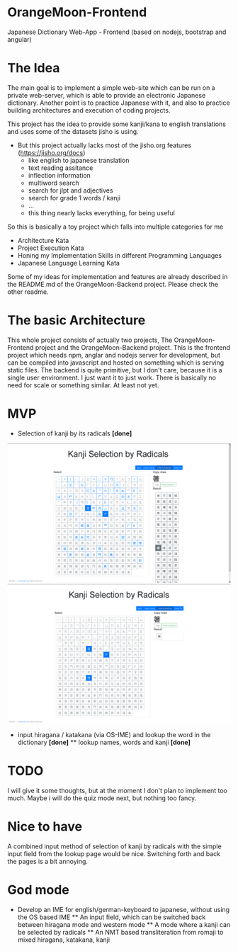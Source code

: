 # OrangeMoon-Frontend
Japanese Dictionary Web-App - Frontend (based on nodejs, bootstrap and angular)

# The Idea

The main goal is to implement a simple web-site which can be run on a private
web-server, which is able to provide an electronic Japanese dictionary. Another
point is to practice Japanese with it, and also to practice building architectures
and execution of coding projects.

This project has the idea to provide some kanji/kana to english translations and
uses some of the datasets jisho is using.

* But this project actually lacks most of the jisho.org features (https://jisho.org/docs)
  * like english to japanese translation
  * text reading assitance
  * inflection information
  * multiword search
  * search for jlpt and adjectives
  * search for grade 1 words / kanji
  * ...
  * this thing nearly lacks everything, for being useful

So this is basically a toy project which falls into multiple categories for me

* Architecture Kata
* Project Execution Kata
* Honing my Implementation Skills in different Programming Languages
* Japanese Language Learning Kata

Some of my ideas for implementation and features are already described in the 
README.md of the OrangeMoon-Backend project. Please check the other readme.

# The basic Architecture

This whole project consists of actually two projects, The OrangeMoon-Frontend 
project and the OrangeMoon-Backend project. This is the frontend project which 
needs npm, anglar and nodejs server for development, but can be compiled into 
javascript and hosted on something which is serving static files. The backend 
is quite primitive, but I don't care, because it is a single user environment.
I just want it to just work. There is basically no need for scale or something 
similar. At least not yet.

# MVP

* Selection of kanji by its radicals **[done]**

![SelectHashiTwoRadicals](/doc/Kanji_by_radicals_selection_hashi.png)
![SelecthashiThreeRadicals](/doc/Kanji_by_radicals_selection_hashi_all.png)

* input hiragana / katakana (via OS-IME) and lookup the word in the dictionary **[done]**
** lookup names, words and kanji **[done]**

# TODO

I will give it some thoughts, but at the moment I don't plan to implement too 
much. Maybe i will do the quiz mode next, but nothing too fancy.

# Nice to have

A combined input method of selection of kanji by radicals with the simple 
input field from the lookup page would be nice. Switching forth and back 
the pages is a bit annoying.

# God mode 

* Develop an IME for english/german-keyboard to japanese, without using the OS based IME
** An input field, which can be switched back between hiragana mode and western mode
** A mode where a kanji can be selected by radicals
** An NMT based transliteration from romaji to mixed hiragana, katakana, kanji    
